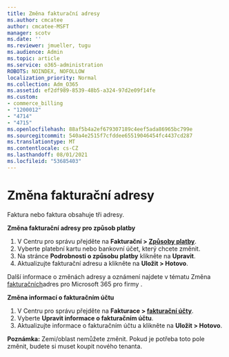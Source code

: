 ```yaml
---
title: Změna fakturační adresy
ms.author: cmcatee
author: cmcatee-MSFT
manager: scotv
ms.date: ''
ms.reviewer: jmueller, tugu
ms.audience: Admin
ms.topic: article
ms.service: o365-administration
ROBOTS: NOINDEX, NOFOLLOW
localization_priority: Normal
ms.collection: Adm_O365
ms.assetid: ef2df989-8539-48b5-a324-97d2e09f14fe
ms.custom:
- commerce_billing
- "1200012"
- "4714"
- "4715"
ms.openlocfilehash: 88af5b4a2ef679307189c4eef5ada86965bc799e
ms.sourcegitcommit: 540a4e2515f7cfddee65519046454fc4437cd287
ms.translationtype: MT
ms.contentlocale: cs-CZ
ms.lasthandoff: 08/01/2021
ms.locfileid: "53685403"
---
```

# <a name="change-your-billing-address"></a>Změna fakturační adresy

Faktura nebo faktura obsahuje tři adresy.

**Změna fakturační adresy pro způsob platby**

1. V Centru pro správu přejděte na **Fakturační > [Způsoby platby](https://go.microsoft.com/fwlink/p/?linkid=2018806)**.
2. Vyberte platební kartu nebo bankovní účet, který chcete změnit.
3. Na stránce **Podrobnosti o způsobu platby** klikněte na **Upravit**.
4. Aktualizujte fakturační adresu a klikněte na **Uložit > Hotovo**.

Další informace o změnách adresy a oznámení najdete v tématu Změna [fakturačních](/microsoft-365/commerce/billing-and-payments/change-your-billing-addresses)adres pro Microsoft 365 pro firmy .

**Změna informací o fakturačním účtu**

1. V Centru pro správu přejděte na **Fakturace > [fakturační účty](https://admin.microsoft.com/Adminportal/Home?source=applauncher#/BillingAccounts/billing-accounts)**.
2. Vyberte **Upravit informace o fakturačním účtu**.
3. Aktualizujte informace o fakturačním účtu a klikněte na **Uložit > Hotovo**.

**Poznámka:** Zemi/oblast nemůžete změnit. Pokud je potřeba toto pole změnit, budete si muset koupit nového tenanta.
